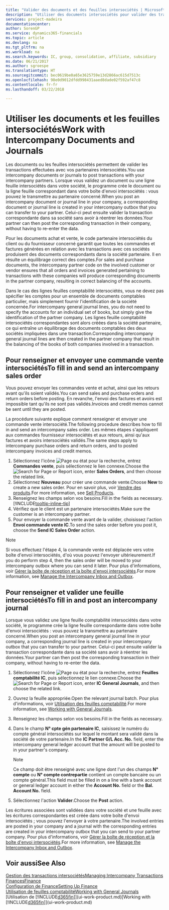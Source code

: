 ```yaml
---
title: "Valider des documents et des feuilles intersociétés | Microsoft Docs"
description: "Utiliser des documents intersociétés pour valider des transactions avec vos partenaires intersociétés."
services: project-madeira
documentationcenter: 
author: SorenGP
ms.service: dynamics365-financials
ms.topic: article
ms.devlang: na
ms.tgt_pltfrm: na
ms.workload: na
ms.search.keywords: IC, group, consolidation, affiliate, subsidiary
ms.date: 06/21/2017
ms.author: sgroespe
ms.translationtype: HT
ms.sourcegitcommit: bec0619be0a65e3625759e13d2866ac615d7513c
ms.openlocfilehash: 98e0d9012dfdd998431aaed8dade02f592af47c8
ms.contentlocale: fr-fr
ms.lasthandoff: 03/22/2018

---
```

# <a name="work-with-intercompany-documents-and-journals"></a><span data-ttu-id="659e2-103">Utiliser les documents et les feuilles intersociétés</span><span class="sxs-lookup"><span data-stu-id="659e2-103">Work with Intercompany Documents and Journals</span></span>
<span data-ttu-id="659e2-104">Les documents ou les feuilles intersociétés permettent de valider les transactions effectuées avec vos partenaires intersociétés.</span><span class="sxs-lookup"><span data-stu-id="659e2-104">You use intercompany documents or journals to post transactions with your intercompany partners.</span></span> <span data-ttu-id="659e2-105">Lorsque vous validez un document ou une ligne feuille intersociétés dans votre société, le programme crée le document ou la ligne feuille correspondant dans votre boîte d'envoi intersociétés : vous pouvez le transmettre au partenaire concerné.</span><span class="sxs-lookup"><span data-stu-id="659e2-105">When you post an intercompany document or journal line in your company, a corresponding document or journal line is created in your intercompany outbox that you can transfer to your partner.</span></span> <span data-ttu-id="659e2-106">Celui-ci peut ensuite valider la transaction correspondante dans sa société sans avoir à réentrer les données.</span><span class="sxs-lookup"><span data-stu-id="659e2-106">Your partner can then post the corresponding transaction in their company, without having to re-enter the data.</span></span>

<span data-ttu-id="659e2-107">Pour les documents achat et vente, le code partenaire intersociétés du client ou du fournisseur concerné garantit que toutes les commandes et factures générées en relation avec les transactions avec ces sociétés produisent des documents correspondants dans la société partenaire. Il en résulte un équilibrage correct des comptes.</span><span class="sxs-lookup"><span data-stu-id="659e2-107">For sales and purchase documents, the intercompany partner code on the involved customer or vendor ensures that all orders and invoices generated pertaining to transactions with these companies will produce corresponding documents in the partner company, resulting in correct balancing of the accounts.</span></span>

<span data-ttu-id="659e2-108">Dans le cas des lignes feuilles comptabilité intersociétés, vous ne devez pas spécifier les comptes pour un ensemble de documents comptables particulier, mais simplement fournir l'identification de la société concernée.</span><span class="sxs-lookup"><span data-stu-id="659e2-108">For intercompany general journal lines, you do not need to specify the accounts for an individual set of books, but simply give the identification of the partner company.</span></span> <span data-ttu-id="659e2-109">Les lignes feuille comptabilité intersociétés correspondantes sont alors créées dans la société partenaire, ce qui entraîne un équilibrage des documents comptables des deux sociétés impliquées dans une transaction.</span><span class="sxs-lookup"><span data-stu-id="659e2-109">Corresponding intercompany general journal lines are then created in the partner company that result in the balancing of the books of both companies involved in a transaction.</span></span>

## <a name="to-fill-in-and-send-an-intercompany-sales-order"></a><span data-ttu-id="659e2-110">Pour renseigner et envoyer une commande vente intersociétés</span><span class="sxs-lookup"><span data-stu-id="659e2-110">To fill in and send an intercompany sales order</span></span>
<span data-ttu-id="659e2-111">Vous pouvez envoyer les commandes vente et achat, ainsi que les retours avant qu'ils soient validés.</span><span class="sxs-lookup"><span data-stu-id="659e2-111">You can send sales and purchase orders and return orders before posting.</span></span> <span data-ttu-id="659e2-112">En revanche, l'envoi des factures et avoirs est impossible tant qu'ils ne sont pas validés.</span><span class="sxs-lookup"><span data-stu-id="659e2-112">Invoices and credit memos cannot be sent until they are posted.</span></span>

<span data-ttu-id="659e2-113">La procédure suivante explique comment renseigner et envoyer une commande vente intersociété.</span><span class="sxs-lookup"><span data-stu-id="659e2-113">The following procedure describes how to fill in and send an intercompany sales order.</span></span> <span data-ttu-id="659e2-114">Les mêmes étapes s'appliquent aux commandes fournisseur intersociétés et aux retours, ainsi qu'aux factures et avoirs intersociétés validés.</span><span class="sxs-lookup"><span data-stu-id="659e2-114">The same steps apply to intercompany purchase orders and return orders, and to posted intercompany invoices and credit memos.</span></span>  

1. <span data-ttu-id="659e2-115">Sélectionnez l'icône ![Page ou état pour la recherche](media/ui-search/search_small.png "Page ou état pour la recherche"), entrez **Commandes vente**, puis sélectionnez le lien connexe.</span><span class="sxs-lookup"><span data-stu-id="659e2-115">Choose the ![Search for Page or Report](media/ui-search/search_small.png "Search for Page or Report icon") icon, enter **Sales Orders**, and then choose the related link.</span></span>  
2. <span data-ttu-id="659e2-116">Sélectionnez **Nouveau** pour créer une commande vente.</span><span class="sxs-lookup"><span data-stu-id="659e2-116">Choose **New** to create a new sales order.</span></span> <span data-ttu-id="659e2-117">Pour en savoir plus, voir [Vendre des produits](sales-how-sell-products.md).</span><span class="sxs-lookup"><span data-stu-id="659e2-117">For more information, see [Sell Products](sales-how-sell-products.md).</span></span>  
3. <span data-ttu-id="659e2-118">Renseignez les champs selon vos besoins.</span><span class="sxs-lookup"><span data-stu-id="659e2-118">Fill in the fields as necessary.</span></span> [!INCLUDE[tooltip-inline-tip](includes/tooltip-inline-tip_md.md)]
4. <span data-ttu-id="659e2-119">Vérifiez que le client est un partenaire intersociétés.</span><span class="sxs-lookup"><span data-stu-id="659e2-119">Make sure the customer is an intercompany partner.</span></span>
5. <span data-ttu-id="659e2-120">Pour envoyer la commande vente avant de la valider, choisissez l'action **Envoi commande vente IC**.</span><span class="sxs-lookup"><span data-stu-id="659e2-120">To send the sales order before you post it, choose the **Send IC Sales Order** action.</span></span>

> [!NOTE]
> <span data-ttu-id="659e2-121">Si vous effectuez l'étape 4, la commande vente est déplacée vers votre boîte d'envoi intersociétés, d'où vous pouvez l'envoyer ultérieurement.</span><span class="sxs-lookup"><span data-stu-id="659e2-121">If you do perform step 4, then the sales order will be moved to your intercompany outbox where you can send it later.</span></span> <span data-ttu-id="659e2-122">Pour plus d'informations, voir [Gérer la boîte de réception et la boîte d'envoi intersociétés](intercompany-how-manage-intercompany-inbox.md).</span><span class="sxs-lookup"><span data-stu-id="659e2-122">For more information, see [Manage the Intercompany Inbox and Outbox](intercompany-how-manage-intercompany-inbox.md).</span></span>

## <a name="to-fill-in-and-post-an-intercompany-journal"></a><span data-ttu-id="659e2-123">Pour renseigner et valider une feuille intersociétés</span><span class="sxs-lookup"><span data-stu-id="659e2-123">To fill in and post an intercompany journal</span></span>
<span data-ttu-id="659e2-124">Lorsque vous validez une ligne feuille comptabilité intersociétés dans votre société, le programme crée la ligne feuille correspondante dans votre boîte d'envoi intersociétés : vous pouvez la transmettre au partenaire concerné.</span><span class="sxs-lookup"><span data-stu-id="659e2-124">When you post an intercompany general journal line in your company, a corresponding journal line is created in your intercompany outbox that you can transfer to your partner.</span></span> <span data-ttu-id="659e2-125">Celui-ci peut ensuite valider la transaction correspondante dans sa société sans avoir à réentrer les données.</span><span class="sxs-lookup"><span data-stu-id="659e2-125">Your partner can then post the corresponding transaction in their company, without having to re-enter the data.</span></span>

1. <span data-ttu-id="659e2-126">Sélectionnez l'icône ![Page ou état pour la recherche](media/ui-search/search_small.png "Page ou état pour la recherche"), entrez **Feuilles comptabilité IC**, puis sélectionnez le lien connexe.</span><span class="sxs-lookup"><span data-stu-id="659e2-126">Choose the ![Search for Page or Report](media/ui-search/search_small.png "Search for Page or Report icon") icon, enter **IC General Journals**, and then choose the related link.</span></span>  
2. <span data-ttu-id="659e2-127">Ouvrez la feuille appropriée.</span><span class="sxs-lookup"><span data-stu-id="659e2-127">Open the relevant journal batch.</span></span> <span data-ttu-id="659e2-128">Pour plus d'informations, voir [Utilisation des feuilles comptabilité](ui-work-general-journals.md).</span><span class="sxs-lookup"><span data-stu-id="659e2-128">For more information, see [Working with General Journals](ui-work-general-journals.md).</span></span>
3. <span data-ttu-id="659e2-129">Renseignez les champs selon vos besoins.</span><span class="sxs-lookup"><span data-stu-id="659e2-129">Fill in the fields as necessary.</span></span>
4. <span data-ttu-id="659e2-130">Dans le champ **N° cpte gén partenaire IC**, saisissez le numéro du compte général intersociétés sur lequel le montant sera validé dans la société de votre partenaire.</span><span class="sxs-lookup"><span data-stu-id="659e2-130">In the **IC Partner G/L Acc. No.** field, enter the intercompany general ledger account that the amount will be posted to in your partner's company.</span></span>

    > [!NOTE]
    > <span data-ttu-id="659e2-131">Ce champ doit être renseigné avec une ligne dont l'un des champs **N° compte** ou  **N° compte contrepartie** contient un compte bancaire ou un compte général.</span><span class="sxs-lookup"><span data-stu-id="659e2-131">This field must be filled in on a line with a bank account or general ledger account in either the **Account No.** field or the **Bal. Account No.** field.</span></span>  
5. <span data-ttu-id="659e2-132">Sélectionnez l'action **Valider**.</span><span class="sxs-lookup"><span data-stu-id="659e2-132">Choose the **Post** action.</span></span>

<span data-ttu-id="659e2-133">Les écritures associées sont validées dans votre société et une feuille avec les écritures correspondantes est créée dans votre boîte d'envoi intersociétés ; vous pouvez l'envoyer à votre partenaire.</span><span class="sxs-lookup"><span data-stu-id="659e2-133">The involved entries are posted in your company and a journal with the corresponding entries are created in your intercompany outbox that you can send to your partner company.</span></span> <span data-ttu-id="659e2-134">Pour plus d'informations, voir [Gérer la boîte de réception et la boîte d'envoi intersociétés](intercompany-how-manage-intercompany-inbox.md).</span><span class="sxs-lookup"><span data-stu-id="659e2-134">For more information, see [Manage the Intercompany Inbox and Outbox](intercompany-how-manage-intercompany-inbox.md).</span></span> 

## <a name="see-also"></a><span data-ttu-id="659e2-135">Voir aussi</span><span class="sxs-lookup"><span data-stu-id="659e2-135">See Also</span></span>
[<span data-ttu-id="659e2-136">Gestion des transactions intersociétés</span><span class="sxs-lookup"><span data-stu-id="659e2-136">Managing Intercompany Transactions</span></span>](intercompany-manage.md)  
[<span data-ttu-id="659e2-137">Finances</span><span class="sxs-lookup"><span data-stu-id="659e2-137">Finance</span></span>](finance.md)  
[<span data-ttu-id="659e2-138">Configuration de Finance</span><span class="sxs-lookup"><span data-stu-id="659e2-138">Setting Up Finance</span></span>](finance-setup-finance.md)  
[<span data-ttu-id="659e2-139">Utilisation de feuilles comptabilité</span><span class="sxs-lookup"><span data-stu-id="659e2-139">Working with General Journals</span></span>](ui-work-general-journals.md)  
<span data-ttu-id="659e2-140">[Utilisation de [!INCLUDE[d365fin](includes/d365fin_md.md)]](ui-work-product.md)</span><span class="sxs-lookup"><span data-stu-id="659e2-140">[Working with [!INCLUDE[d365fin](includes/d365fin_md.md)]](ui-work-product.md)</span></span>

